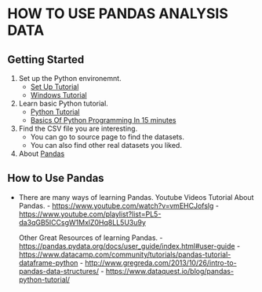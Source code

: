 # HOW TO USE PANDAS ANALYSIS DATA

## Getting Started

1. Set up the Python environemnt. 
    - [Set Up Tutorial](Set_Up/Set_up.md)
    - [Windows Tutorial](https://www.youtube.com/watch?v=YO6QgvgOz6U&t=217s)
2. Learn basic Python tutorial.
    - [Python Tutorial](https://www.tutorialspoint.com/python/python_environment.htm)
    - [Basics Of Python Programming In 15 minutes](https://www.youtube.com/watch?v=5Y-MghiDmQ4)
3. Find the CSV file you are interesting. 
    - You can go to source page to find the datasets.
    - You can also find other real datasets you liked.
4. About [Pandas](https://pandas.pydata.org/about/)

## How to Use Pandas

* There are many ways of learning Pandas.
     Youtube Videos Tutorial About Pandas.
        - https://www.youtube.com/watch?v=vmEHCJofslg
        - https://www.youtube.com/playlist?list=PL5-da3qGB5ICCsgW1MxlZ0Hq8LL5U3u9y
        
     Other Great Resources of learning Pandas.
        - https://pandas.pydata.org/docs/user_guide/index.html#user-guide
        - https://www.datacamp.com/community/tutorials/pandas-tutorial-dataframe-python
        - http://www.gregreda.com/2013/10/26/intro-to-pandas-data-structures/
        - https://www.dataquest.io/blog/pandas-python-tutorial/
